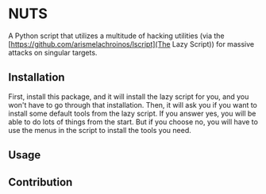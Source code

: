 # NUTS

A Python script that utilizes a multitude of hacking utilities (via the [https://github.com/arismelachroinos/lscript](The Lazy Script)) for massive attacks on singular targets.

## Installation
First, install this package, and it will install the lazy script for you, and you won't have to go through that installation. Then, it will ask you if you want to install some default tools from the lazy script. If you answer yes, you will be able to do lots of things from the start. But if you choose no, you will have to use the menus in the script to install the tools you need.

## Usage


## Contribution

